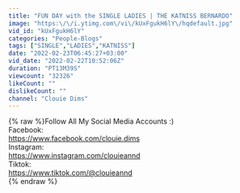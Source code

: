 ```yaml
---
title: "FUN DAY with the SINGLE LADIES | THE KATNISS BERNARDO"
image: "https:\/\/i.ytimg.com\/vi\/kUxFgukH6lY\/hqdefault.jpg"
vid_id: "kUxFgukH6lY"
categories: "People-Blogs"
tags: ["SINGLE","LADIES","KATNISS"]
date: "2022-02-23T06:45:27+03:00"
vid_date: "2022-02-22T10:52:06Z"
duration: "PT13M39S"
viewcount: "32326"
likeCount: ""
dislikeCount: ""
channel: "Clouie Dims"
---
```

{% raw %}Follow All My Social Media Accounts :)<br />Facebook:<br /><a rel="nofollow" target="blank" href="https://www.facebook.com/clouie.dims">https://www.facebook.com/clouie.dims</a><br />Instagram:<br /><a rel="nofollow" target="blank" href="https://www.instagram.com/clouieannd">https://www.instagram.com/clouieannd</a><br />Tiktok:<br /><a rel="nofollow" target="blank" href="https://www.tiktok.com/@clouieannd">https://www.tiktok.com/@clouieannd</a><br />​{% endraw %}
